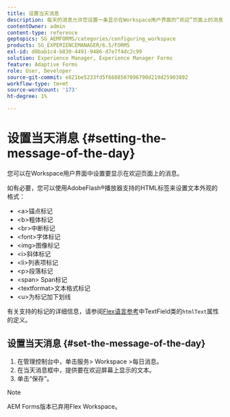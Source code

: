 ```yaml
---
title: 设置当天消息
description: 每天的消息允许您设置一条显示在Workspace用户界面的“欢迎”页面上的消息。
contentOwner: admin
content-type: reference
geptopics: SG_AEMFORMS/categories/configuring_workspace
products: SG_EXPERIENCEMANAGER/6.5/FORMS
exl-id: d8bab1c4-b830-4491-9486-d7e7f4dc2c99
solution: Experience Manager, Experience Manager Forms
feature: Adaptive Forms
role: User, Developer
source-git-commit: e821be5233fd5f6688507096790d219d25903892
workflow-type: tm+mt
source-wordcount: '173'
ht-degree: 1%

---
```


# 设置当天消息 {#setting-the-message-of-the-day}

您可以在Workspace用户界面中设置要显示在欢迎页面上的消息。

如有必要，您可以使用AdobeFlash®播放器支持的HTML标签来设置文本外观的格式：

* &lt;a>锚点标记
* &lt;b>粗体标记
* &lt;br>中断标记
* &lt;font>字体标记
* &lt;img>图像标记
* &lt;i>斜体标记
* &lt;li>列表项标记
* &lt;p>段落标记
* &lt;span> Span标记
* &lt;textformat>文本格式标记
* &lt;u>为标记加下划线

有关支持的标记的详细信息，请参阅[Flex语言参考](https://flex.apache.org/)中TextField类的`htmlText`属性的定义。

## 设置当天消息 {#set-the-message-of-the-day}

1. 在管理控制台中，单击服务> Workspace >每日消息。
1. 在当天消息框中，提供要在欢迎屏幕上显示的文本。
1. 单击“保存”。

>[!NOTE]
>
>AEM Forms版本已弃用Flex Workspace。
